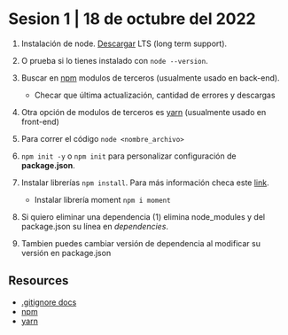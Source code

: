 # Sesion 1 | 18 de octubre del 2022
1. Instalación de node. [Descargar](https://nodejs.org/en/) LTS (long term support).
2. O prueba si lo tienes instalado con `node --version`.
3. Buscar en [npm](https://www.npmjs.com/) modulos de terceros (usualmente usado en back-end).
   - Checar que última actualización, cantidad de errores y descargas

4. Otra opción de modulos de terceros es [yarn](https://yarnpkg.com/) (usualmente usado en front-end)
5. Para correr el código `node <nombre_archivo>`
6. `npm init -y` o `npm init` para personalizar configuración de **package.json**.
7. Instalar librerías `npm install`. Para más información checa este [link](https://docs.npmjs.com/cli/v8/commands/npm-install).
   - Instalar librería moment `npm i moment`
8. Si quiero eliminar una dependencia (1) elimina node_modules y del package.json su línea en _dependencies_.
9.  Tambien puedes cambiar versión de dependencia al modificar su versión en package.json

## Resources
- [.gitignore docs](https://www.toptal.com/developers/gitignore/)
- [npm](https://www.npmjs.com/)
- [yarn](https://yarnpkg.com/)
